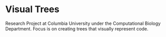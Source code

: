 # Visual Trees

Research Project at Columbia University under the Computational Biology Department. Focus is on creating trees that visually represent code.
